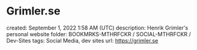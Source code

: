 # Grimler.se

created: September 1, 2022 1:58 AM (UTC)
description: Henrik Grimler's personal website
folder: BOOKMRKS-MTHRFCKR / SOCIAL-MTHRFCKR / Dev-Sites
tags: Social Media, dev sites
url: https://grimler.se